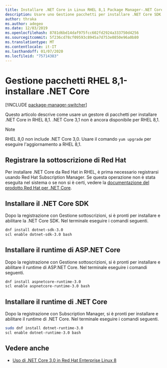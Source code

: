 ```yaml
---
title: Installare .NET Core in Linux RHEL 8,1 Package Manager-.NET Core
description: Usare uno Gestione pacchetti per installare .NET Core SDK e Runtime in RHEL 8,1.
author: thraka
ms.author: adegeo
ms.date: 12/03/2019
ms.openlocfilehash: 8781d6bd14daf975fcc602fd2924a333750d4256
ms.sourcegitcommit: 5f236cd78cf09593c8945a7d753e0850e96a0b80
ms.translationtype: MT
ms.contentlocale: it-IT
ms.lasthandoff: 01/07/2020
ms.locfileid: "75714383"
---
```

# <a name="rhel-81-package-manager---install-net-core"></a>Gestione pacchetti RHEL 8,1-installare .NET Core

[!INCLUDE [package-manager-switcher](includes/package-manager-switcher.md)]

Questo articolo descrive come usare un gestore di pacchetti per installare .NET Core in RHEL 8,1. .NET Core 3,1 non è ancora disponibile per RHEL 8,1.

> [!NOTE]
> RHEL 8,0 non include .NET Core 3,0. Usare il comando `yum upgrade` per eseguire l'aggiornamento a RHEL 8,1.

## <a name="register-your-red-hat-subscription"></a>Registrare la sottoscrizione di Red Hat

Per installare .NET Core da Red Hat in RHEL, è prima necessario registrarsi usando Red Hat Subscription Manager. Se questa operazione non è stata eseguita nel sistema o se non si è certi, vedere la [documentazione del prodotto Red Hat per .NET Core](https://access.redhat.com/documentation/net_core/).

## <a name="install-the-net-core-sdk"></a>Installare il .NET Core SDK

Dopo la registrazione con Gestione sottoscrizioni, si è pronti per installare e abilitare la .NET Core SDK. Nel terminale eseguire i comandi seguenti.

```bash
dnf install dotnet-sdk-3.0
scl enable dotnet-sdk-3.0 bash
```

## <a name="install-the-aspnet-core-runtime"></a>Installare il runtime di ASP.NET Core

Dopo la registrazione con Gestione sottoscrizioni, si è pronti per installare e abilitare il runtime di ASP.NET Core. Nel terminale eseguire i comandi seguenti.

```bash
dnf install aspnetcore-runtime-3.0
scl enable aspnetcore-runtime-3.0 bash
```

## <a name="install-the-net-core-runtime"></a>Installare il runtime di .NET Core

Dopo la registrazione con Subscription Manager, si è pronti per installare e abilitare il runtime di .NET Core. Nel terminale eseguire i comandi seguenti.

```bash
sudo dnf install dotnet-runtime-3.0
scl enable dotnet-runtime-3.0 bash
```

## <a name="see-also"></a>Vedere anche

- [Uso di .NET Core 3,0 in Red Hat Enterprise Linux 8](https://access.redhat.com/documentation/en-us/net_core/3.0/html/getting_started_guide_for_rhel_8/gs_install_dotnet)
